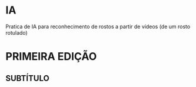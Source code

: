 # IA
Pratica de IA para reconhecimento de rostos a partir de vídeos (de um rosto rotulado)

# PRIMEIRA EDIÇÃO
## SUBTÍTULO